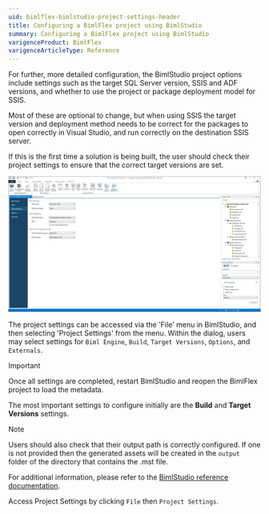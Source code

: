 ```yaml
---
uid: bimlflex-bimlstudio-project-settings-header
title: Configuring a BimlFlex project using BimlStudio
summary: Configuring a BimlFlex project using BimlStudio
varigenceProduct: BimlFlex
varigenceArticleType: Reference
---
```

For further, more detailed configuration, the BimlStudio project options include settings such as the target SQL Server version, SSIS and ADF versions, and whether to use the project or package deployment model for SSIS.

Most of these are optional to change, but when using SSIS the target version and deployment method needs to be correct for the packages to open correctly in Visual Studio, and run correctly on the destination SSIS server.

If this is the first time a solution is being built, the user should check their project settings to ensure that the correct target versions are set.

![BimlStudio Project Settings](images/bs-new-project-settings.png "BimlStudio Project Settings")

The project settings can be accessed via the 'File' menu in BimlStudio, and then selecting 'Project Settings' from the menu. Within the dialog, users may select settings for `Biml Engine`, `Build`, `Target Versions`, `Options`, and `Externals`.

> [!IMPORTANT]
> Once all settings are completed, restart BimlStudio and reopen the BimlFlex project to load the metadata.

The most important settings to configure initially are the **Build** and **Target Versions** settings.

>[!NOTE]
> Users should also check that their output path is correctly configured. If one is not provided then the generated assets will be created in the `output` folder of the directory that contains the .mst file.

For additional information, please refer to the [BimlStudio reference documentation](xref:bimlstudio-user-guide).

Access Project Settings by clicking `File` then `Project Settings`.
